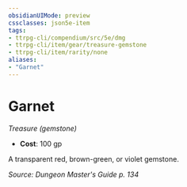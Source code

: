 ```yaml
---
obsidianUIMode: preview
cssclasses: json5e-item
tags:
- ttrpg-cli/compendium/src/5e/dmg
- ttrpg-cli/item/gear/treasure-gemstone
- ttrpg-cli/item/rarity/none
aliases: 
- "Garnet"
---
```

# Garnet
*Treasure (gemstone)*  


- **Cost**: 100 gp

A transparent red, brown-green, or violet gemstone.

*Source: Dungeon Master's Guide p. 134*